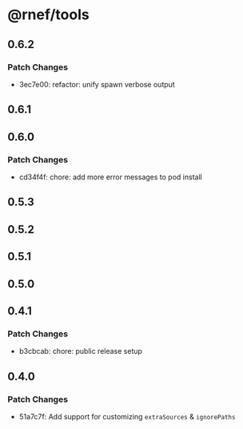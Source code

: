 # @rnef/tools

## 0.6.2

### Patch Changes

- 3ec7e00: refactor: unify spawn verbose output

## 0.6.1

## 0.6.0

### Patch Changes

- cd34f4f: chore: add more error messages to pod install

## 0.5.3

## 0.5.2

## 0.5.1

## 0.5.0

## 0.4.1

### Patch Changes

- b3cbcab: chore: public release setup

## 0.4.0

### Patch Changes

- 51a7c7f: Add support for customizing `extraSources` & `ignorePaths`
